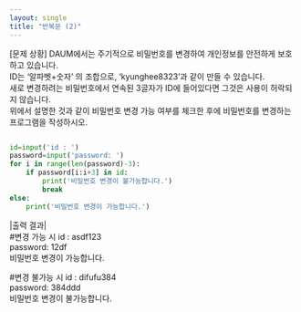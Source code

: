 ```yaml
---
layout: single
title: "반복문 (2)"
---
```


[문제 상황]
DAUM에서는 주기적으로 비밀번호를 변경하여 개인정보를 안전하게 보호하고 있습니다.  
ID는 ‘알파벳+숫자’ 의 조합으로, ‘kyunghee8323’과 같이 만들 수 있습니다.  
새로 변경하려는 비밀번호에서 연속된 3글자가 ID에 들어있다면 그것은 사용이 허락되지 않습니다.  
위에서 설명한 것과 같이 비밀번호 변경 가능 여부를 체크한 후에 비밀번호를 변경하는 프로그램을 작성하시오.  


~~~ python

id=input('id : ')
password=input('password: ')
for i in range(len(password)-3):
    if password[i:i+3] in id:
        print('비밀번호 변경이 불가능합니다.')
        break
else:
    print('비밀번호 변경이 가능합니다.')

~~~
|출력 결과|  
#변경 가능 시
id : asdf123  
password: 12df  
비밀번호 변경이 가능합니다.  

#변경 불가능 시
id : difufu384  
password: 384ddd  
비밀번호 변경이 불가능합니다.  
